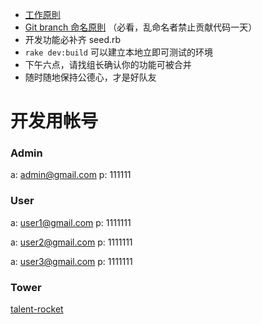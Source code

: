* [工作原則](https://github.com/xingrowth/fullstack-course/wiki/%E5%9C%98%E9%9A%8A%E5%B7%A5%E4%BD%9C%E5%8E%9F%E5%89%87)
* [Git branch 命名原則](https://github.com/xingrowth/fullstack-course/wiki/Git-branch-%E5%91%BD%E5%90%8D%E8%A6%8F%E5%89%87) （必看，乱命名者禁止贡献代码一天）
* 开发功能必补齐 seed.rb
* `rake dev:build` 可以建立本地立即可测试的环境
* 下午六点，请找组长确认你的功能可被合并
* 随时随地保持公德心，才是好队友

# 开发用帐号

### Admin

a: admin@gmail.com
p: 111111

### User

a: user1@gmail.com
p: 1111111

a: user2@gmail.com
p: 1111111

a: user3@gmail.com
p: 1111111

### Tower

[talent-rocket][48cdb071]

  [48cdb071]: https://tower.im/projects/2115bab095a14ebf9a52917cba68c64b/ "talent-rocket"
